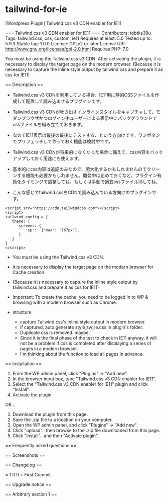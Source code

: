# tailwind-for-ie
[Wordpress Plugin] Tailwind.css v3 CDN enabler for IE11

=== Tailwind.css v3 CDN enabler for IE11 ===
Contributors: tobtks39u
Tags: tailwind.css, css, custom, ie11
Requires at least: 5.0
Tested up to: 5.9.3
Stable tag: 1.0.0
License: GPLv2 or later
License URI: http://www.gnu.org/licenses/gpl-2.0.html
Requires PHP: 7.0

You must be using the Tailwind.css v3 CDN. After activating the plugin, it is necessary to display the target page on the modern browser. (Because it is necessary to capture the inline style output by tailwind.css and prepare it as css for IE11)

== Description ==

- Tailwind.css v3 CDNを利用している場合、IE11用に静的CSSファイルを作成して配置して読み込ませるプラグインです。
- Tailwind.css v3 CDNが吐き出すインラインスタイルをキャプチャして、モダンブラウザかつログイン中ユーザーによる表示中にバックグラウンドでcssファイルを組み立てておきます。
- なのでIE11表示は最後の最後にテストする、という方向けです。ワンボタンでプリフェッチして作っておく機能は検討中です。
- Tailwind.css v3 CDNが将来的になくなった場合に備えて、css内容をバックアップしておく用途にも使えます。
- 基本的にcss内容は追記のみなので、肥大化するかもしれませんのでクリーンする機能も必要かもしれません。開発中は止めておくなど、プラグイン有効化タイミングで調整してね。もしくは手動で適宜cssファイル消してね。


- こんな感じでtailwind.cssをCDNで読み込んでいる方向けのプラグインです。

```
<script src="https://cdn.tailwindcss.com"></script>
<script>
tailwind.config = {
   theme: {
      screens: {
         'sp':  {'max': '767px'},
      }
   }
}
</script>
```


* You must be using the Tailwind.css v3 CDN.
* it is necessary to display the target page on the modern browser for Cache creation.
* (Because it is necessary to capture the inline style output by tailwind.css and prepare it as css for IE11)
* Important: To create the cache, you need to be logged in to WP & browsing with a modern browser such as Chrome.

* structure
   * capture Tailwind.css's inline style output in modern browser.
   * if captured, auto generate style_tw_ie.css in plugin's folder.
   * Duplicate css is removed. maybe.
   * Since it is the final phase of the test to check in IE11 anyway, it will not be a problem if css is completed after displaying a series of pages in a modern browser.
   * I'm thinking about the function to load all pages in advance.


== Installation ==

1. From the WP admin panel, click "Plugins" -> "Add new".
2. In the browser input box, type "Tailwind.css v3 CDN enabler for IE11".
3. Select the "Tailwind.css v3 CDN enabler for IE11" plugin and click "Install".
4. Activate the plugin.

OR…

1. Download the plugin from this page.
2. Save the .zip file to a location on your computer.
3. Open the WP admin panel, and click "Plugins" -> "Add new".
4. Click "upload".. then browse to the .zip file downloaded from this page.
5. Click "Install".. and then "Activate plugin".


== Frequently asked questions ==



== Screenshots ==



== Changelog ==

= 1.0.0 =
First Commit.


== Upgrade notice ==



== Arbitrary section 1 ==
